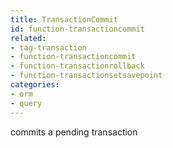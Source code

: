 ```yaml
---
title: TransactionCommit
id: function-transactioncommit
related:
- tag-transaction
- function-transactioncommit
- function-transactionrollback
- function-transactionsetsavepoint
categories:
- orm
- query
---
```


commits a pending transaction
